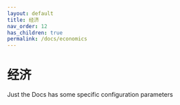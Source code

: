 ```yaml
---
layout: default
title: 经济
nav_order: 12
has_children: true
permalink: /docs/economics
---
```


# 经济

Just the Docs has some specific configuration parameters


